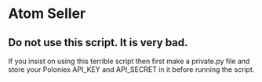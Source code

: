 # Atom Seller

## Do not use this script. It is very bad.

If you insist on using this terrible script then first make a private.py file and store your Poloniex API_KEY and API_SECRET in it before running the script.
